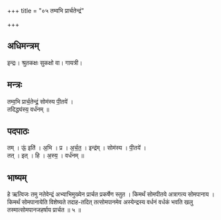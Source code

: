 +++
title = "०५ तम्वभि प्रार्चतेन्द्रं"

+++
## अधिमन्त्रम्
इन्द्रः। श्रुतकक्षः सुकक्षो वा। गायत्री।

## मन्त्रः
तम्व॒भि प्रार्च॒तेन्द्रं॒ सोम॑स्य पी॒तये॑ ।  
तदिद्ध्य॑स्य॒ वर्ध॑नम् ॥

## पदपाठः
तम् । ऊं॒ इति॑ । अ॒भि । प्र । अ॒र्च॒त॒ । इन्द्र॑म् । सोम॑स्य । पी॒तये॑ ।  
तत् । इत् । हि । अ॒स्य॒ । वर्ध॑नम् ॥

## भाष्यम्
हे ऋत्विजः तमु नतेवेन्द्रं अभ्याभिमुख्येन प्रार्चत प्रकर्षेण स्तुत । किमर्थं सोमपीतये अत्रागत्य सोमपानाय । किमर्थं सोमपानायेति विशेष्यते तदाह-तदित् तत्सोमपानमेव अस्येन्द्रस्य वर्धनं वर्धकं भवति खलु तस्मात्सोमपानजहर्षाय प्रार्चत ॥ ५ ॥
